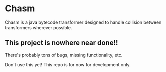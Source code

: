 # Chasm

Chasm is a java bytecode transformer designed to handle collision between transformers wherever possible.

## This project is nowhere near done!!
There's probably tons of bugs, missing functionality, etc.

Don't use this yet! This repo is for now for development only. 